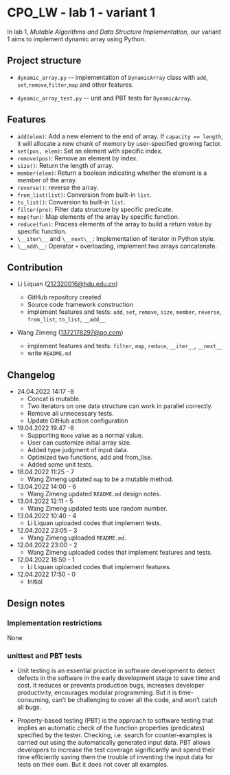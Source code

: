 # CPO_LW - lab 1 - variant 1

In lab 1, *Mutable Algorithms and Data Structure Implementation*, our
variant 1 aims to implement dynamic array using Python.

## Project structure

- `dynamic_array.py` -- implementation of `DynamicArray` class with `add`,
 `set`,`remove`,`filter`,`map` and other features.

- `dynamic_array_test.py` -- unit and PBT tests for `DynamicArray`.

## Features

- `add(elem)`: Add a new element to the end of array. If `capacity == length`,
 it will allocate a new chunk of memory by user-specified growing factor.
- `set(pos, elem)`: Set an element with specific index.
- `remove(pos)`: Remove an element by index.
- `size()`: Return the length of array.
- `member(elem)`: Return a boolean indicating whether the element is a member
 of the array.
- `reverse()`: reverse the array.
- `from_list(list)`: Conversion from built-in `list`.
- `to_list()`: Conversion to built-in `list`.
- `filter(pre)`: Filter data structure by specific predicate.
- `map(fun)`: Map elements of the array by specific function.
- `reduce(fun)`: Process elements of the array to build a return value by
 specific function.
- `\__iter\__` and `\__next\__`: Implementation of iterator in Python style.
- `\__add\__`: Operator `+` overloading, implement two arrays concatenate.

## Contribution

- Li Liquan (212320016@hdu.edu.cn)
  - GitHub repository created
  - Source code framework construction
  - implement features and tests: `add`, `set`, `remove`, `size`, `member`,
  `reverse`, `from_list`, `to_list`, `__add__`

- Wang Zimeng (1372178297@qq.com)
  - implement features and tests: `filter`, `map`, `reduce`, `__iter__`, `__next__`
  - write `README.md`

## Changelog

- 24.04.2022 14:17 -8
  - Concat is mutable.
  - Two iterators on one data structure can work in parallel correctly.
  - Remove all unnecessary tests.
  - Update GitHub action configuration
- 19.04.2022 19:47 -8
  - Supporting `None` value as a normal value.
  - User can customize initial array size.
  - Added type judgment of input data.
  - Optimized two functions, add and from_lise.
  - Added some unit tests.
- 18.04.2022 11:25 - 7
  - Wang Zimeng updated `map` to be a mutable method.
- 13.04.2022 14:00 - 6
  - Wang Zimeng updated `README.md` design notes.
- 13.04.2022 12:11 - 5
  - Wang Zimeng updated tests use random number.
- 13.04.2022 10:40 - 4
  - Li Liquan uploaded codes that implement tests.
- 12.04.2022 23:05 - 3
  - Wang Zimeng uploaded `README.md`.
- 12.04.2022 23:00 - 2
  - Wang Zimeng uploaded codes that implement features and tests.
- 12.04.2022 18:50 - 1
  - Li Liquan uploaded codes that implement features.
- 12.04.2022 17:50 - 0
  - Initial

## Design notes

### Implementation restrictions

None

### unittest and PBT tests

- Unit testing is an essential practice in software development to detect
 defects in the software in the early development stage to save time and cost.
 It reduces or prevents production bugs, increases developer productivity,
 encourages modular programming. But it is time-consuming, can’t be challenging
 to cover all the code, and won’t catch all bugs.

- Property-based testing (PBT) is the approach to software testing that implies
 an automatic check of the function properties (predicates) specified by the tester.
 Checking, i.e. search for counter-examples is carried out using the automatically
 generated input data. PBT allows developers to increase the test coverage
 significantly and spend their time efficiently saving them the trouble of
 inventing the input data for tests on their own. But it does not cover all examples.